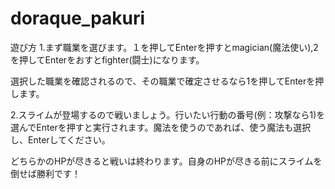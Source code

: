 # doraque_pakuri

遊び方
1.まず職業を選びます。１を押してEnterを押すとmagician(魔法使い),2を押してEnterをおすとfighter(闘士)になります。

選択した職業を確認されるので、その職業で確定させるなら1を押してEnterを押します。

2.スライムが登場するので戦いましょう。行いたい行動の番号(例：攻撃なら1)を選んでEnterを押すと実行されます。魔法を使うのであれば、使う魔法も選択し、Enterしてください。

どちらかのHPが尽きると戦いは終わります。自身のHPが尽きる前にスライムを倒せば勝利です！
